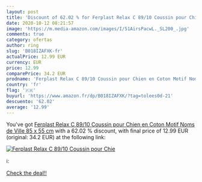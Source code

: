 ```yaml
---
layout: post
title: 'Discount of 62.02 % for Ferplast Relax C 89/10 Coussin pour Chie'
date: 2020-10-12 08:21:57
image: 'https://m.media-amazon.com/images/I/51AirsPacwL._SL200_.jpg'
comments: true
category: ofertas
author: ring
slug: 'B018IZAFXK-fr'
actualPrice: 12.99 EUR
currency: EUR
price: 12.99
comparePrice: 34.2 EUR
prodname: 'Ferplast Relax C 89/10 Coussin pour Chien en Coton Motif Noms de Ville 85 x 55 cm'
country: 'fr'
flag: '🇫🇷'
buyurl: 'https://www.amazon.fr/dp/B018IZAFXK/?tag=tolees0d-21'
descuento: '62.02'
average: '12.99'
---
```


You've got [Ferplast Relax C 89/10 Coussin pour Chien en Coton Motif Noms de Ville 85 x 55 cm](https://www.amazon.fr/dp/B018IZAFXK/?tag=tolees0d-21) with a  62.02 % discount, with final price of 12.99 EUR (original: 34.2 EUR) at the following link:

[![Ferplast Relax C 89/10 Coussin pour Chie](https://m.media-amazon.com/images/I/51AirsPacwL._SL200_.jpg)](https://www.amazon.fr/dp/B018IZAFXK/?tag=tolees0d-21)

ℹ️:


[Check the deal!!](https://www.amazon.fr/dp/B018IZAFXK/?tag=tolees0d-21)
